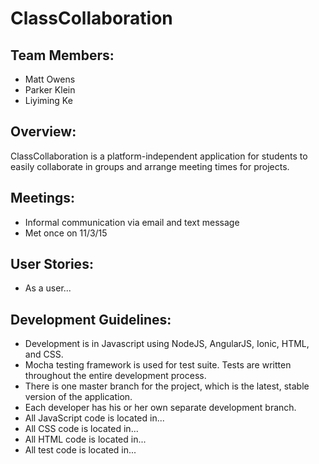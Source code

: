 # ClassCollaboration

## Team Members:
- Matt Owens
- Parker Klein
- Liyiming Ke

## Overview:
ClassCollaboration is a platform-independent application for students to easily collaborate in groups and arrange meeting times for projects.

## Meetings:
- Informal communication via email and text message
- Met once on 11/3/15

## User Stories:
- As a user...

## Development Guidelines:
- Development is in Javascript using NodeJS, AngularJS, Ionic, HTML, and CSS.
- Mocha testing framework is used for test suite. Tests are written throughout the entire development process.
- There is one master branch for the project, which is the latest, stable version of the application.
- Each developer has his or her own separate development branch.
- All JavaScript code is located in...
- All CSS code is located in...
- All HTML code is located in...
- All test code is located in...
